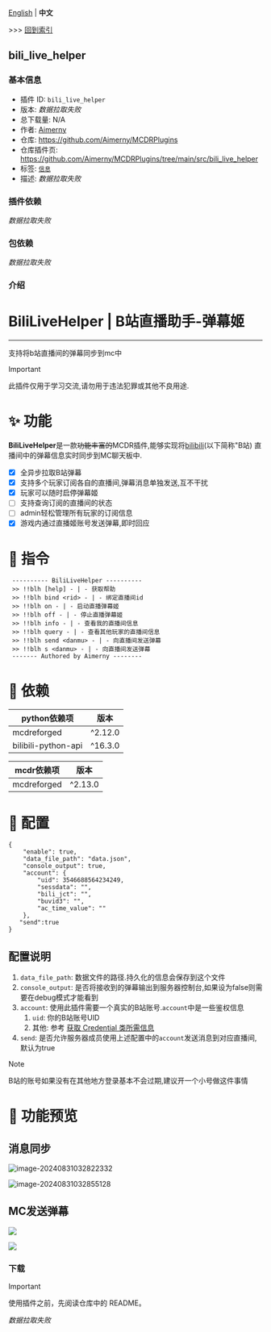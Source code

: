 [English](readme.md) | **中文**

\>\>\> [回到索引](/readme-zh_cn.md)

## bili_live_helper

### 基本信息

- 插件 ID: `bili_live_helper`
- 版本: *数据拉取失败*
- 总下载量: N/A
- 作者: [Aimerny](https://github.com/Aimerny)
- 仓库: https://github.com/Aimerny/MCDRPlugins
- 仓库插件页: https://github.com/Aimerny/MCDRPlugins/tree/main/src/bili_live_helper
- 标签: [`信息`](/labels/information/readme-zh_cn.md)
- 描述: *数据拉取失败*

### 插件依赖

*数据拉取失败*

### 包依赖

*数据拉取失败*

### 介绍

# BiliLiveHelper | B站直播助手-弹幕姬

---

支持将b站直播间的弹幕同步到mc中

> [!important]
> 此插件仅用于学习交流,请勿用于违法犯罪或其他不良用途.

# :sparkles: 功能

**BiliLiveHelper**是一款~~功能丰富的~~MCDR插件,能够实现将[bilibili](https://bilibili.com)(以下简称"B站)
直播间中的弹幕信息实时同步到MC聊天板中.

- [x] 全异步拉取B站弹幕
- [x] 支持多个玩家订阅各自的直播间,弹幕消息单独发送,互不干扰
- [x] 玩家可以随时启停弹幕姬
- [ ] 支持查询订阅的直播间的状态
- [ ] admin轻松管理所有玩家的订阅信息
- [x] 游戏内通过直播姬账号发送弹幕,即时回应

# :robot: 指令
```
 ---------- BiliLiveHelper ----------
 >> !!blh [help] - | - 获取帮助
 >> !!blh bind <rid> - | - 绑定直播间id
 >> !!blh on - | - 启动直播弹幕姬
 >> !!blh off - | - 停止直播弹幕姬
 >> !!blh info - | - 查看我的直播间信息
 >> !!blh query - | - 查看其他玩家的直播间信息
 >> !!blh send <danmu> - | - 向直播间发送弹幕
 >> !!blh s <danmu> - | - 向直播间发送弹幕
 ------- Authored by Aimerny --------

```

# :pushpin: 依赖

| python依赖项           | 版本      |
| ------------------- | ------- |
| mcdreforged         | ^2.12.0 |
| bilibili-python-api | ^16.3.0 |

| mcdr依赖项     | 版本      |
| ----------- | ------- |
| mcdreforged | ^2.13.0 |

# :wrench: 配置
```json5
{
    "enable": true,
    "data_file_path": "data.json",
    "console_output": true,
    "account": {
        "uid": 3546688564234249,
        "sessdata": "",
        "bili_jct": "",
        "buvid3": "",
        "ac_time_value": ""
    },
   "send":true
}
```
## 配置说明

1. `data_file_path`: 数据文件的路径.持久化的信息会保存到这个文件
2. `console_output`: 是否将接收到的弹幕输出到服务器控制台,如果设为false则需要在debug模式才能看到
3. `account`: 使用此插件需要一个真实的B站账号.`account`中是一些鉴权信息
   1. `uid`: 你的B站账号UID
   2. 其他: 参考 [获取 Credential 类所需信息](https://nemo2011.github.io/bilibili-api/#/get-credential)
4. `send`: 是否允许服务器成员使用上述配置中的`account`发送消息到对应直播间,默认为true

> [!note]
> B站的账号如果没有在其他地方登录基本不会过期,建议开一个小号做这件事情

# :art: 功能预览

## 消息同步

![image-20240831032822332](https://cdn.jsdelivr.net/gh/aimerny/picgo@main/image-20240831032822332.png)

![image-20240831032855128](https://cdn.jsdelivr.net/gh/aimerny/picgo@main/image-20240831032855128.png)

## MC发送弹幕

![](https://cdn.jsdelivr.net/gh/aimerny/picgo@main/image-20240924021814482.png)

![](https://cdn.jsdelivr.net/gh/aimerny/picgo@main/image-20240924021842208.png)

### 下载

> [!IMPORTANT]
> 使用插件之前，先阅读仓库中的 README。

*数据拉取失败*

